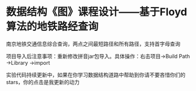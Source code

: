 # 数据结构《图》课程设计——基于Floyd算法的地铁路经查询

南京地铁交通信息综合查询，两点之间最短路径和所有路径，支持首字母查询

项目导入后注意事项：重新修改拼音jar包导入。具体操作：右击项目->Build Path ->Library ->import 

实验代码持续更新中，如果在你学习数据结构道路中帮助到你请不要吝惜你们的stars，你的点击是我更新的动力

